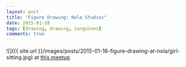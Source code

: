 ```yaml
---
layout: post
title: "Figure Drawing: Nola Studios"
date: 2015-01-18
tags: [drawing, drawing, sanguines]
comments: true
---
```

![]({{ site.url }}/images/posts/2015-01-18-figure-drawing-at-nola/girl-sitting.jpg)
at [this meetup](http://www.meetup.com/FigureSketching-NYC/events/219787226/)

